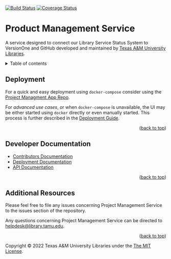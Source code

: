 [![Build Status][build-badge]][build-status]
[![Coverage Status][coverage-badge]][coverage-status]

# Product Management Service

A service designed to connect our Library Service Status System to VersionOne and GitHub developed and maintained by [Texas A&M University Libraries][tamu-library].

<details>
<summary>Table of contents</summary>

  - [Deployment](#deployment)
  - [Developer Documentation](#developer-documentation)
  - [Additional Resources](#additional-resources)

</details>

## Deployment

For a quick and easy deployment using `docker-compose` consider using the [Project Managment App Repo][app-repo].

For _advanced use cases_, or when `docker-compose` is unavailable, the UI may be either started using `docker` directly or even manually started.
This process is further described in the [Deployment Guide][deployment-guide].

<div align="right">(<a href="#readme-top">back to top</a>)</div>

## Developer Documentation

- [Contributors Documentation][contribute-guide]
- [Deployment Documentation][deployment-guide]
- [API Documentation][api-documentation]

<div align="right">(<a href="#readme-top">back to top</a>)</div>

## Additional Resources

Please feel free to file any issues concerning Project Management Service to the issues section of the repository.

Any questions concerning Project Management Service can be directed to helpdesk@library.tamu.edu.

<div align="right">(<a href="#readme-top">back to top</a>)</div>

Copyright © 2022 Texas A&M University Libraries under the [The MIT License][license].

<!-- LINKS -->
[app-repo]: https://github.com/TAMULib/ProjectManagement
[build-badge]: https://github.com/TAMULib/ProjectManagementService/workflows/Build/badge.svg
[build-status]: https://github.com/TAMULib/ProjectManagementService/actions?query=workflow%3ABuild
[coverage-badge]: https://coveralls.io/repos/github/TAMULib/ProjectManagementService/badge.svg
[coverage-status]: https://coveralls.io/github/TAMULib/ProjectManagementService

[api-documentation]: https://tamulib.github.io/ProjectManagementService
[tamu-library]: http://library.tamu.edu
[deployment-guide]: DEPLOYING.md
[contribute-guide]: CONTRIBUTING.md
[license]: LICENSE
